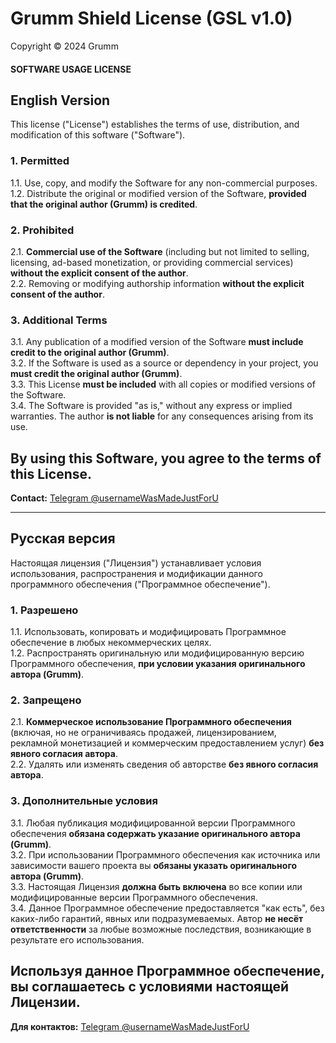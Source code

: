# **Grumm Shield License (GSL v1.0)**  
Copyright © 2024 Grumm  

#### **SOFTWARE USAGE LICENSE**  

## English Version  

This license ("License") establishes the terms of use, distribution, and modification of this software ("Software").  

### **1. Permitted**  
1.1. Use, copy, and modify the Software for any non-commercial purposes.  
1.2. Distribute the original or modified version of the Software, **provided that the original author (Grumm) is credited**.  

### **2. Prohibited**  
2.1. **Commercial use of the Software** (including but not limited to selling, licensing, ad-based monetization, or providing commercial services) **without the explicit consent of the author**.  
2.2. Removing or modifying authorship information **without the explicit consent of the author**.  

### **3. Additional Terms**  
3.1. Any publication of a modified version of the Software **must include credit to the original author (Grumm)**.  
3.2. If the Software is used as a source or dependency in your project, you **must credit the original author (Grumm)**.  
3.3. This License **must be included** with all copies or modified versions of the Software.  
3.4. The Software is provided "as is," without any express or implied warranties. The author **is not liable** for any consequences arising from its use.  

## By using this Software, you agree to the terms of this License.  

**Contact:** [Telegram @usernameWasMadeJustForU](t.me/usernameWasMadeJustForU)  

---

## Русская версия  

Настоящая лицензия ("Лицензия") устанавливает условия использования, распространения и модификации данного программного обеспечения ("Программное обеспечение").  

### **1. Разрешено**  
1.1. Использовать, копировать и модифицировать Программное обеспечение в любых некоммерческих целях.  
1.2. Распространять оригинальную или модифицированную версию Программного обеспечения, **при условии указания оригинального автора (Grumm)**.  

### **2. Запрещено**  
2.1. **Коммерческое использование Программного обеспечения** (включая, но не ограничиваясь продажей, лицензированием, рекламной монетизацией и коммерческим предоставлением услуг) **без явного согласия автора**.  
2.2. Удалять или изменять сведения об авторстве **без явного согласия автора**.  

### **3. Дополнительные условия**  
3.1. Любая публикация модифицированной версии Программного обеспечения **обязана содержать указание оригинального автора (Grumm)**.  
3.2. При использовании Программного обеспечения как источника или зависимости вашего проекта вы **обязаны указать оригинального автора (Grumm)**.  
3.3. Настоящая Лицензия **должна быть включена** во все копии или модифицированные версии Программного обеспечения.  
3.4. Данное Программное обеспечение предоставляется "как есть", без каких-либо гарантий, явных или подразумеваемых. Автор **не несёт ответственности** за любые возможные последствия, возникающие в результате его использования.  

## Используя данное Программное обеспечение, вы соглашаетесь с условиями настоящей Лицензии.  

**Для контактов:** [Telegram @usernameWasMadeJustForU](t.me/usernameWasMadeJustForU)  

